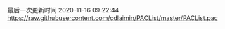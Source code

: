 最后一次更新时间 2020-11-16 09:22:44
https://raw.githubusercontent.com/cdlaimin/PACList/master/PACList.pac

